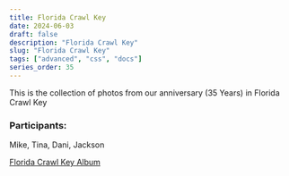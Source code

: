 ```yaml
---
title: Florida Crawl Key
date: 2024-06-03
draft: false
description: "Florida Crawl Key"
slug: "Florida Crawl Key"
tags: ["advanced", "css", "docs"]
series_order: 35
---
```


This is the collection of photos from our anniversary  (35 Years) in Florida Crawl Key

### Participants:
Mike, Tina, Dani, Jackson

[Florida Crawl Key Album](https://photos.app.goo.gl/JbTj6q1jsqPPVWP46)
